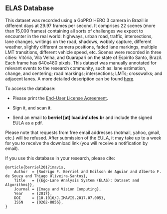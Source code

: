 ## ELAS Database

This dataset was recorded using a GoPRO HERO 3 camera in Brazil in different days at 29.97 frames per second. It comprises 22 scenes (more than 15,000 frames) containing all sorts of challenges we expect to encounter in the real world: highways, urban road, traffic, intersections, lane changes, writings on the road, shadows, wobbly capture, different weather, slightly different camera positions, faded lane markings, multiple LMT transitions, different vehicle speed, etc. Scenes were recorded in three cities: Vitória, Vila Velha, and Guarapari on the state of Espírito Santo, Brazil. Each frame has 640x480 pixels. This dataset was manually annotated for relevant events to the research community, such as: lane estimation, change, and centering; road markings; intersections; LMTs; crosswalks; and adjacent lanes. A more detailed description can be found [here](http://www.lcad.inf.ufes.br/wiki/index.php/Ego-Lane_Analysis_System).

To access the database:

- Please print the [End-User License Agreement](https://github.com/rodrigoberriel/ego-lane-analysis-system/blob/master/datasets/EULA.pdf).

- Sign it, and scan it.

- Send an email to **berriel [at] lcad.inf.ufes.br** and include the signed EULA as a pdf.

Please note that requests from free email addresses (hotmail, yahoo, gmail, etc.) will be refused. After submission of the EULA, it may take up to a week for you to receive the download link (you will receive a notification by email).

If you use this database in your research, please cite:

    @article{berriel2017imavis,
        Author  = {Rodrigo F. Berriel and Edilson de Aguiar and Alberto F. de Souza and Thiago Oliveira-Santos},
        Title   = {{Ego-Lane Analysis System (ELAS): Dataset and Algorithms}},
        Journal = {Image and Vision Computing},
        Year    = {2017},
        DOI     = {10.1016/J.IMAVIS.2017.07.005},
        ISSN    = {0262-8856},
    }
